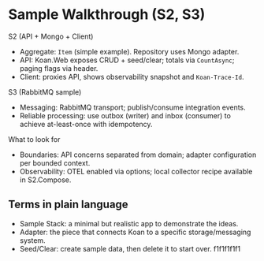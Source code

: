 # Sample Walkthrough (S2, S3)

S2 (API + Mongo + Client)
- Aggregate: `Item` (simple example). Repository uses Mongo adapter.
- API: Koan.Web exposes CRUD + seed/clear; totals via `CountAsync`; paging flags via header.
- Client: proxies API, shows observability snapshot and `Koan-Trace-Id`.

S3 (RabbitMQ sample)
- Messaging: RabbitMQ transport; publish/consume integration events.
- Reliable processing: use outbox (writer) and inbox (consumer) to achieve at-least-once with idempotency.

What to look for
- Boundaries: API concerns separated from domain; adapter configuration per bounded context.
- Observability: OTEL enabled via options; local collector recipe available in S2.Compose.

## Terms in plain language
- Sample Stack: a minimal but realistic app to demonstrate the ideas.
- Adapter: the piece that connects Koan to a specific storage/messaging system.
- Seed/Clear: create sample data, then delete it to start over.
f1f1f1f1f1